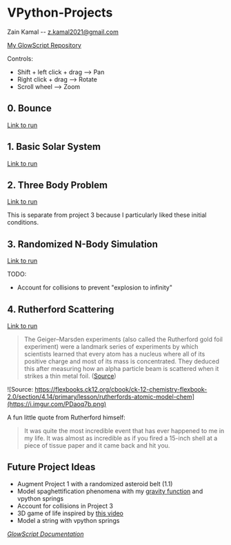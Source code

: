 # VPython-Projects

Zain Kamal -- z.kamal2021@gmail.com

[My GlowScript Repository](https://www.glowscript.org/#/user/ZainKamal/folder/MyPrograms/)


Controls:
* Shift + left click + drag ⟶ Pan
* Right click + drag ⟶ Rotate
* Scroll wheel ⟶ Zoom

## 0. Bounce

[Link to run](https://www.glowscript.org/#/user/ZainKamal/folder/MyPrograms/program/0.Bounce)

## 1. Basic Solar System

[Link to run](https://www.glowscript.org/#/user/ZainKamal/folder/MyPrograms/program/1.Solar-System(Basic))

## 2. Three Body Problem

[Link to run](https://www.glowscript.org/#/user/ZainKamal/folder/MyPrograms/program/2.Three-Body-Sim)

This is separate from project 3 because I particularly liked these initial conditions.

## 3. Randomized N-Body Simulation

[Link to run](https://www.glowscript.org/#/user/ZainKamal/folder/MyPrograms/program/3.Randomized-n-Body-Sim)

TODO:
* Account for collisions to prevent "explosion to infinity"

## 4. Rutherford Scattering

[Link to run](https://www.glowscript.org/#/user/ZainKamal/folder/MyPrograms/program/4.Rutherford-Scattering)

> The Geiger–Marsden experiments (also called the Rutherford gold foil experiment) were a landmark series of experiments by which scientists learned that every atom has a nucleus where all of its positive charge and most of its mass is concentrated. They deduced this after measuring how an alpha particle beam is scattered when it strikes a thin metal foil. ([Source](https://en.wikipedia.org/wiki/Geiger-Marsden_experiments))

![Source: https://flexbooks.ck12.org/cbook/ck-12-chemistry-flexbook-2.0/section/4.14/primary/lesson/rutherfords-atomic-model-chem](https://i.imgur.com/PDaoq7b.png)

A fun little quote from Rutherford himself:
> It was quite the most incredible event that has ever happened to me in my life. It was almost as incredible as if you fired a 15-inch shell at a piece of tissue paper and it came back and hit you.

## Future Project Ideas

* Augment Project 1 with a randomized asteroid belt (1.1)
* Model spaghettification phenomena with my [gravity function](https://www.glowscript.org/#/user/ZainKamal/folder/Reference/program/GravityFunction/edit) and vpython springs
* Account for collisions in Project 3
* 3D game of life inspired by [this video](https://www.youtube.com/watch?v=dQJ5aEsP6Fs)
* Model a string with vpython springs


_[GlowScript Documentation](https://www.glowscript.org/docs/VPythonDocs/index.html)_
